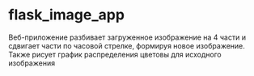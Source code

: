 # flask_image_app

Веб-приложение разбивает загруженное изображение на 4 части и сдвигает части по часовой стрелке, формируя новое изображение. Также рисует график распределения цветовы для исходного изображения

